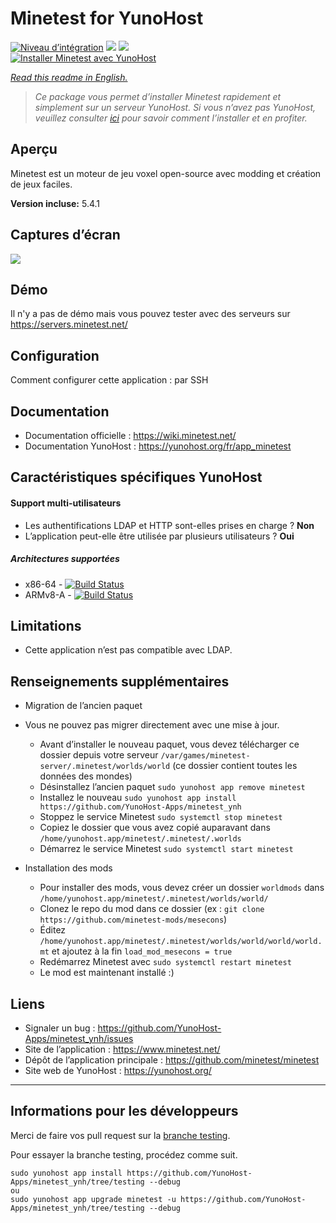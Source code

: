 # Minetest for YunoHost

[![Niveau d’intégration](https://dash.yunohost.org/integration/minetest.svg)](https://dash.yunohost.org/appci/app/minetest) ![](https://ci-apps.yunohost.org/ci/badges/minetest.status.svg) ![](https://ci-apps.yunohost.org/ci/badges/minetest.maintain.svg)  
[![Installer Minetest avec YunoHost](https://install-app.yunohost.org/install-with-yunohost.svg)](https://install-app.yunohost.org/?app=minetest)

*[Read this readme in English.](./README.md)*

> *Ce package vous permet d’installer Minetest rapidement et simplement sur un serveur YunoHost.
Si vous n’avez pas YunoHost, veuillez consulter [ici](https://yunohost.org/#/install) pour savoir comment l’installer et en profiter.*

## Aperçu
Minetest est un moteur de jeu voxel open-source avec modding et création de jeux faciles.

**Version incluse:** 5.4.1

## Captures d’écran

![](https://www.minetest.net/media/gallery/1.jpg)

## Démo

Il n'y a pas de démo mais vous pouvez tester avec des serveurs sur https://servers.minetest.net/

## Configuration

Comment configurer cette application : par SSH

## Documentation

 * Documentation officielle : https://wiki.minetest.net/
 * Documentation YunoHost : https://yunohost.org/fr/app_minetest

## Caractéristiques spécifiques YunoHost

#### Support multi-utilisateurs

* Les authentifications LDAP et HTTP sont-elles prises en charge ? **Non**
* L’application peut-elle être utilisée par plusieurs utilisateurs ? **Oui**

##### Architectures supportées

* x86-64 - [![Build Status](https://ci-apps.yunohost.org/ci/logs/minetest.svg)](https://ci-apps.yunohost.org/ci/apps/minetest/)
* ARMv8-A - [![Build Status](https://ci-apps-arm.yunohost.org/ci/logs/minetest.svg)](https://ci-apps-arm.yunohost.org/ci/apps/minetest/)

## Limitations

* Cette application n’est pas compatible avec LDAP.

## Renseignements supplémentaires

* Migration de l’ancien paquet

* Vous ne pouvez pas migrer directement avec une mise à jour.
	* Avant d’installer le nouveau paquet, vous devez télécharger ce dossier depuis votre serveur `/var/games/minetest-server/.minetest/worlds/world` (ce dossier contient toutes les données des mondes)
	* Désinstallez l’ancien paquet `sudo yunohost app remove minetest`
	* Installez le nouveau `sudo yunohost app install https://github.com/YunoHost-Apps/minetest_ynh`
	* Stoppez le service Minetest `sudo systemctl stop minetest`
	* Copiez le dossier que vous avez copié auparavant dans `/home/yunohost.app/minetest/.minetest/.worlds`
	* Démarrez le service Minetest `sudo systemctl start minetest`

* Installation des mods
	* Pour installer des mods, vous devez créer un dossier `worldmods` dans `/home/yunohost.app/minetest/.minetest/worlds/world/`
	* Clonez le repo du mod dans ce dossier (ex : `git clone https://github.com/minetest-mods/mesecons`)
	* Éditez `/home/yunohost.app/minetest/.minetest/worlds/world/world/world.mt` et ajoutez à la fin `load_mod_mesecons = true`
	* Redémarrez Minetest avec `sudo systemctl restart minetest`
	* Le mod est maintenant installé :)

## Liens

 * Signaler un bug : https://github.com/YunoHost-Apps/minetest_ynh/issues
 * Site de l’application : https://www.minetest.net/
 * Dépôt de l’application principale : https://github.com/minetest/minetest
 * Site web de YunoHost : https://yunohost.org/

---

## Informations pour les développeurs

Merci de faire vos pull request sur la [branche testing](https://github.com/YunoHost-Apps/minetest_ynh/tree/testing).

Pour essayer la branche testing, procédez comme suit.
```
sudo yunohost app install https://github.com/YunoHost-Apps/minetest_ynh/tree/testing --debug
ou
sudo yunohost app upgrade minetest -u https://github.com/YunoHost-Apps/minetest_ynh/tree/testing --debug
```
